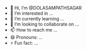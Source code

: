 - 👋 Hi, I’m @DOLASAMPATHSAGAR
- 👀 I’m interested in ...
- 🌱 I’m currently learning ...
- 💞️ I’m looking to collaborate on ...
- 📫 How to reach me ...
- 😄 Pronouns: ...
- ⚡ Fun fact: ...

<!---
DOLASAMPATHSAGAR/DOLASAMPATHSAGAR is a ✨ special ✨ repository because its `README.md` (this file) appears on your GitHub profile.
You can click the Preview link to take a look at your changes.
--->
